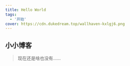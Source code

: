 ```yaml
---
title: Hello World
tags: 
  - '开始'
cover: https://cdn.dukedream.top/wallhaven-kxlgj6.png
---
```


## 小小博客

> 现在还是啥也没有......